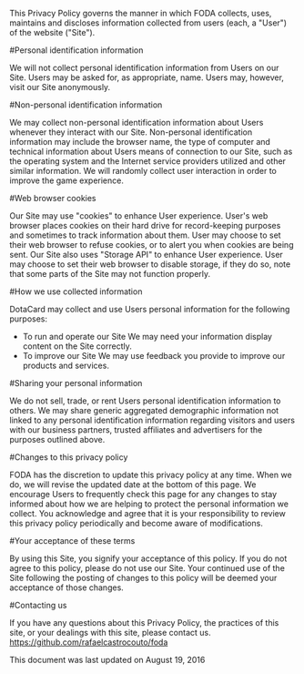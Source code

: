 This Privacy Policy governs the manner in which FODA collects, uses, maintains and discloses information collected from users (each, a "User") of the website ("Site").

#Personal identification information

We will not collect personal identification information from Users on our Site. 
Users may be asked for, as appropriate, name.
Users may, however, visit our Site anonymously.

#Non-personal identification information

We may collect non-personal identification information about Users whenever they interact with our Site. 
Non-personal identification information may include the browser name, the type of computer and technical information about Users means of connection to our Site, such as the operating system and the Internet service providers utilized and other similar information.
We will randomly collect user interaction in order to improve the game experience.

#Web browser cookies

Our Site may use "cookies" to enhance User experience. 
User's web browser places cookies on their hard drive for record-keeping purposes and sometimes to track information about them. 
User may choose to set their web browser to refuse cookies, or to alert you when cookies are being sent.
Our Site also uses "Storage API" to enhance User experience.
User may choose to set their web browser to disable storage, if they do so, note that some parts of the Site may not function properly.

#How we use collected information

DotaCard may collect and use Users personal information for the following purposes:
 - To run and operate our Site
We may need your information display content on the Site correctly.
 - To improve our Site
We may use feedback you provide to improve our products and services.

#Sharing your personal information

We do not sell, trade, or rent Users personal identification information to others. 
We may share generic aggregated demographic information not linked to any personal identification information regarding visitors and users with our business partners, trusted affiliates and advertisers for the purposes outlined above. 

#Changes to this privacy policy

FODA has the discretion to update this privacy policy at any time. 
When we do, we will revise the updated date at the bottom of this page. 
We encourage Users to frequently check this page for any changes to stay informed about how we are helping to protect the personal information we collect. 
You acknowledge and agree that it is your responsibility to review this privacy policy periodically and become aware of modifications.

#Your acceptance of these terms

By using this Site, you signify your acceptance of this policy. 
If you do not agree to this policy, please do not use our Site. 
Your continued use of the Site following the posting of changes to this policy will be deemed your acceptance of those changes. 

#Contacting us

If you have any questions about this Privacy Policy, the practices of this site, or your dealings with this site, please contact us.
https://github.com/rafaelcastrocouto/foda

This document was last updated on August 19, 2016